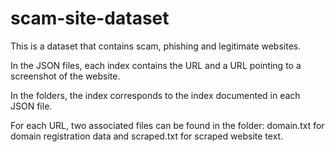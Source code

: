 # scam-site-dataset

This is a dataset that contains scam, phishing and legitimate websites.

In the JSON files, each index contains the URL and a URL pointing to a screenshot of the website.

In the folders, the index corresponds to the index documented in each JSON file. 

For each URL, two associated files can be found in the folder: 
domain.txt for domain registration data and 
scraped.txt for scraped website text.
